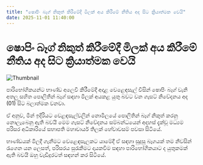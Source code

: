```yaml
---
title: "ෂොපිං බෑග් නිකුත් කිරීමේදී මිලක් අය කිරීමේ නීතිය අද සිට ක්‍රියාත්මක වෙයි"
date: 2025-11-01 11:40:00
---
```


# ෂොපිං බෑග් නිකුත් කිරීමේදී මිලක් අය කිරීමේ නීතිය අද සිට ක්‍රියාත්මක වෙයි

![Thumbnail](https://helakuru.sgp1.cdn.digitaloceanspaces.com/esana/images/lib/grocery-bag.jpg)

පාරිභෝගිකයන්ට භාණ්ඩ අලෙවි කිරීමේදී අදාළ වෙළෙඳසැල් විසින් ෂොපිං බෑග් වැනි අතලු සහිත පොලිතීන් බෑග් සඳහා මිලක් අයකළ යුතු බවට වන ගැසට් නිවේදනය අද (01) සිට බලාත්මක වනවා.

ඒ අනුව, මින් ඉදිරියට වෙළඳසැල්වලින් නොමිලයේ පොලිතින් බෑග් නිකුත් කරනු නොලැබෙනු ඇති බවයි මෙම ගැසට් නිවේදනය සම්බන්ධයෙන් අදහස් දැක්වූ මධ්‍යම පරිසර අධිකාරියේ සභාපති මහාචාර්ය තිලක් හේවාවසම් පවසා සිටියේ.

භාණ්ඩයක් මිලදී ගැනීමට වෙළෙඳසැලකට යාමේදී ඒ සඳහා සුදුසු බෑගයක් තම නිවසින් රැගෙන යන ලෙසත්, පරිසරය සුරැකීමට දායකවීම සඳහා පාරිභෝගිකයාට ද යුතුකමක් ඇති බවයි ඔහු වැඩිදුරටත් සඳහන් කර සිටියේ.


